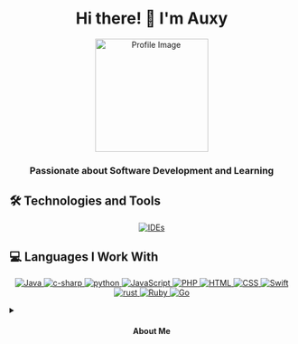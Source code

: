 <h1 align="center">Hi there! 👋 I'm Auxy</h1>
<p align="center">
  <img src="https://avatars.githubusercontent.com/u/115661100?v=4" alt="Profile Image" width="200" />
</p>
<h3 align="center">Passionate about Software Development and Learning</h3>

## 🛠️ Technologies and Tools
<p align="center">
  <a href="https://skillicons.dev">
    <img src="https://skillicons.dev/icons?i=idea,visualstudio" alt="IDEs" />
  </a>
</p>

## 💻 Languages I Work With
<p align="center">
  <a href="https://skillicons.dev">
    <img src="https://skillicons.dev/icons?i=java" alt="Java" />
      <img src="https://skillicons.dev/icons?i=c#" alt="c-sharp" />
      <img src="https://skillicons.dev/icons?i=python" alt="python"/>
      <img src="https://skillicons.dev/icons?i=javascript" alt="JavaScript"/>
      <img src="https://skillicons.dev/icons?i=php" alt="PHP"/>
      <img src="https://skillicons.dev/icons?i=html" alt="HTML "/>
      <img src="https://skillicons.dev/icons?i=css" alt="CSS"/>
      <img src="https://skillicons.dev/icons?i=swift" alt="Swift"/>
      <img src="https://skillicons.dev/icons?i=rust" alt="rust"/>
      <img src="https://skillicons.dev/icons?i=ruby" alt="Ruby"/>
      <img src="https://skillicons.dev/icons?i=go" alt="Go"/>
  </a>
</p>

<details>
  <summary>
    <h4 align="center">About Me</h4>
  </summary>
  <p align="center">
    Hey there! 👋 I'm Auxy, a passionate software developer who dosent love to explore new technologies and build amazing things. I dont have strong interest in solving complex problems and continuously enhancing my not existing skills. While I may be new to the coding scene and a absoloute noname, I'm autistic and not dedicated to learning and growing every day
   Let's connect and learn from each other! Please dont reach out.
  </p>
</details>
